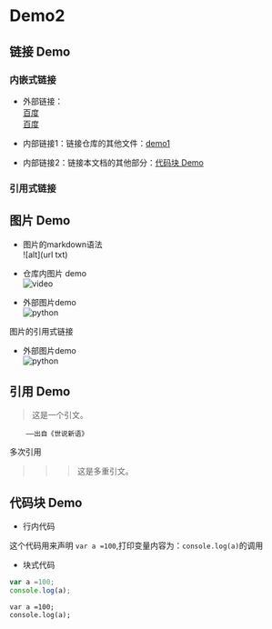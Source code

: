 # Demo2

## 链接 Demo

### 内嵌式链接
- 外部链接：  
[百度](http://www.baidu.com)  
[百度][baidu]
- 内部链接1：链接仓库的其他文件：[demo1](demo1.md)

- 内部链接2：链接本文档的其他部分：[代码块 Demo]
### 引用式链接


## 图片 Demo  

- 图片的markdown语法  
	![alt](url txt)  



- 仓库内图片 demo  
![video](images/video.png)
- 外部图片demo  
![python](https://image.baidu.com/search/detail?ct=503316480&z=&tn=baiduimagedetail&ipn=d&word=python&step_word=&ie=utf-8&in=&cl=2&lm=-1&st=-1&hd=&latest=&copyright=&cs=2462139162,3082968291&os=3299620892,2584398672&simid=3379194252,260167939&pn=6&rn=1&di=83710&ln=1206&fr=&fmq=1563073255603_R&ic=&s=undefined&se=&sme=&tab=0&width=&height=&face=undefined&is=0,0&istype=2&ist=&jit=&bdtype=0&spn=0&pi=0&gsm=0&objurl=http%3A%2F%2Fwww.foshanbdqn.com%2Fuploads%2F170605%2F1-1F605141A3Q0.png&rpstart=0&rpnum=0&adpicid=0&force=undefined  "python logo")

图片的引用式链接
- 外部图片demo  
![python][python_logo]

## 引用 Demo


>这是一个引文。

		——出自《世说新语》

多次引用
>>>这是多重引文。

## 代码块 Demo

- 行内代码

这个代码用来声明 `var a =100`,打印变量内容为：`console.log(a)`的调用

- 块式代码

```javascript
var a =100;
console.log(a);
```


```
var a =100;
console.log(a);
```


















<!--- 下面是本文档中用到的链接 -->
[百度]:http://www.baidu.com
[baidu]:http://www.baidu.com
[demo1]:demo1.md
[代码块 Demo]:demo2.md#代码块-demo
[python_logo]:https://image.baidu.com/search/detail?ct=503316480&z=&tn=baiduimagedetail&ipn=d&word=python&step_word=&ie=utf-8&in=&cl=2&lm=-1&st=-1&hd=&latest=&copyright=&cs=2462139162,3082968291&os=3299620892,2584398672&simid=3379194252,260167939&pn=6&rn=1&di=83710&ln=1206&fr=&fmq=1563073255603_R&ic=&s=undefined&se=&sme=&tab=0&width=&height=&face=undefined&is=0,0&istype=2&ist=&jit=&bdtype=0&spn=0&pi=0&gsm=0&objurl=http%3A%2F%2Fwww.foshanbdqn.com%2Fuploads%2F170605%2F1-1F605141A3Q0.png&rpstart=0&rpnum=0&adpicid=0&force=undefined